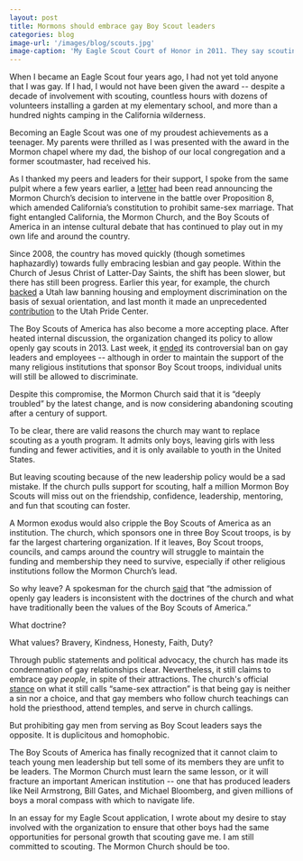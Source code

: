 ```yaml
---
layout: post
title: Mormons should embrace gay Boy Scout leaders
categories: blog
image-url: '/images/blog/scouts.jpg'
image-caption: 'My Eagle Scout Court of Honor in 2011. They say scouting turns boys into men, but the timing was clearly off for me.'
---
```


<span class="dropcap">W</span>hen I became an Eagle Scout four years ago, I had not yet told anyone that I was gay. If I had, I would not have been given the award -- despite a decade of involvement with scouting, countless hours with dozens of volunteers installing a garden at my elementary school, and more than a hundred nights camping in the California wilderness.

Becoming an Eagle Scout was one of my proudest achievements as a teenager. My parents were thrilled as I was presented with the award in the Mormon chapel where my dad, the bishop of our local congregation and a former scoutmaster, had received his.

As I thanked my peers and leaders for their support, I spoke from the same pulpit where a few years earlier, a [letter](http://www.mormonnewsroom.org/article/california-and-same-sex-marriage) had been read announcing the Mormon Church’s decision to intervene in the battle over Proposition 8, which amended California’s constitution to prohibit same-sex marriage. That fight entangled California, the Mormon Church, and the Boy Scouts of America in an intense cultural debate that has continued to play out in my own life and around the country.

Since 2008, the country has moved quickly (though sometimes haphazardly) towards fully embracing lesbian and gay people. Within the Church of Jesus Christ of Latter-Day Saints, the shift has been slower, but there has still been progress. Earlier this year, for example, the church [backed](http://www.nytimes.com/2015/03/12/us/politics/utah-passes-antidiscrimination-bill-backed-by-mormon-leaders.html) a Utah law banning housing and employment discrimination on the basis of sexual orientation, and last month it made an unprecedented [contribution](https://www.utahpridecenter.org/news/item/332-lds-church-makes-contribution-to-utah-pride-center) to the Utah Pride Center.

The Boy Scouts of America has also become a more accepting place. After heated internal discussion, the organization changed its policy to allow openly gay scouts in 2013. Last week, it [ended](http://www.nytimes.com/2015/07/28/us/boy-scouts-end-nationwide-ban-on-gay-leaders.html) its controversial ban on gay leaders and employees -- although in order to maintain the support of the many religious institutions that sponsor Boy Scout troops, individual units will still be allowed to discriminate.

Despite this compromise, the Mormon Church said that it is “deeply troubled” by the latest change, and is now considering abandoning scouting after a century of support.

To be clear, there are valid reasons the church may want to replace scouting as a youth program. It admits only boys, leaving girls with less funding and fewer activities, and it is only available to youth in the United States.

But leaving scouting because of the new leadership policy would be a sad mistake. If the church pulls support for scouting, half a million Mormon Boy Scouts will miss out on the friendship, confidence, leadership, mentoring, and fun that scouting can foster.

A Mormon exodus would also cripple the Boy Scouts of America as an institution. The church, which sponsors one in three Boy Scout troops, is by far the largest chartering organization. If it leaves, Boy Scout troops, councils, and camps around the country will struggle to maintain the funding and membership they need to survive, especially if other religious institutions follow the Mormon Church’s lead.

So why leave? A spokesman for the church [said](http://www.mormonnewsroom.org/article/church-re-evaluating-scouting-program) that “the admission of openly gay leaders is inconsistent with the doctrines of the church and what have traditionally been the values of the Boy Scouts of America.”

What doctrine?

What values? Bravery, Kindness, Honesty, Faith, Duty?

Through public statements and political advocacy, the church has made its condemnation of gay relationships clear. Nevertheless, it still claims to embrace gay _people_, in spite of their attractions. The church's official [stance](http://mormonsandgays.org/) on what it still calls “same-sex attraction” is that being gay is neither a sin nor a choice, and that gay members who follow church teachings can hold the priesthood, attend temples, and serve in church callings.

But prohibiting gay men from serving as Boy Scout leaders says the opposite. It is duplicitous and homophobic. 

The Boy Scouts of America has finally recognized that it cannot claim to teach young men leadership but tell some of its members they are unfit to be leaders. The Mormon Church must learn the same lesson, or it will fracture an important American institution -- one that has produced leaders like Neil Armstrong, Bill Gates, and Michael Bloomberg, and given millions of boys a moral compass with which to navigate life.

In an essay for my Eagle Scout application, I wrote about my desire to stay involved with the organization to ensure that other boys had the same opportunities for personal growth that scouting gave me. I am still committed to scouting. The Mormon Church should be too.